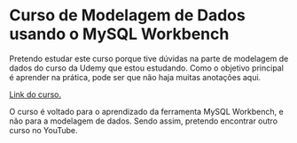 # Curso de Modelagem de Dados usando o MySQL Workbench

Pretendo estudar este curso porque tive dúvidas na parte de modelagem de dados do curso da Udemy que estou estudando. Como o objetivo principal é aprender na prática, pode ser que não haja muitas anotações aqui.

[Link do curso.](https://www.youtube.com/watch?v=-rbwx4BTjQM&list=PLq-sApY8QuyeEq4L_ECA7yYgOJH6IUphP&index=6&ab_channel=TopBytesBlog%26Tecnologia%28TopBytes%29)



O curso é voltado para o aprendizado da ferramenta MySQL Workbench, e não para a modelagem de dados. Sendo assim, pretendo encontrar outro curso no YouTube.

